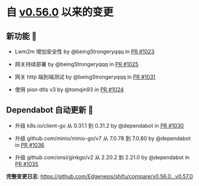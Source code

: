 

# 自 [v0.56.0](https://github.com/Edgenesis/shifu/releases/tag/v0.56.0) 以来的变更

## 新功能 🎉

* Lwm2m 增加安全性 by @beingStrongeryqqq in [PR #1023](https://github.com/Edgenesis/shifu/pull/1023)

* 网关持续部署 by @beingStrongeryqqq in [PR #1025](https://github.com/Edgenesis/shifu/pull/1025)

* 网关 http 端到端测试 by @beingStrongeryqqq in [PR #1031](https://github.com/Edgenesis/shifu/pull/1031)

* 使用 pion dtls v3 by @tomqin93 in [PR #1024](https://github.com/Edgenesis/shifu/pull/1024)

## Dependabot 自动更新 🤖

* 升级 k8s.io/client-go 从 0.31.1 到 0.31.2 by @dependabot in [PR #1030](https://github.com/Edgenesis/shifu/pull/1030)

* 升级 github.com/minio/minio-go/v7 从 7.0.78 到 7.0.80 by @dependabot in [PR #1036](https://github.com/Edgenesis/shifu/pull/1036)

* 升级 github.com/onsi/ginkgo/v2 从 2.20.2 到 2.21.0 by @dependabot in [PR #1035](https://github.com/Edgenesis/shifu/pull/1035)

**完整变更日志**: https://github.com/Edgenesis/shifu/compare/v0.56.0...v0.57.0

